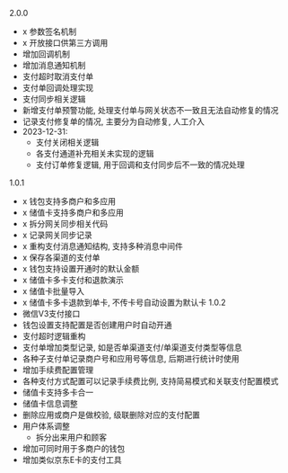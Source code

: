 2.0.0
- x 参数签名机制
- x 开放接口供第三方调用
- 增加回调机制
- 增加消息通知机制
- 支付超时取消支付单
- 支付单回调处理实现
- 支付同步相关逻辑
- 新增支付单预警功能, 处理支付单与网关状态不一致且无法自动修复的情况
- 记录支付修复单的情况, 主要分为自动修复, 人工介入
- 2023-12-31:
  - 支付关闭相关逻辑
  - 各支付通道补充相关未实现的逻辑
  - 支付订单修复逻辑, 用于回调和支付同步后不一致的情况处理

1.0.1
- x 钱包支持多商户和多应用
- x 储值卡支持多商户和多应用
- x 拆分网关同步相关代码
- x 记录网关同步记录
- x 重构支付消息通知结构, 支持多种消息中间件
- x 保存各渠道的支付单
- x 钱包支持设置开通时的默认金额
- x 储值卡多卡支付和退款演示
- x 储值卡批量导入
- x 储值卡多卡退款到单卡, 不传卡号自动设置为默认卡
1.0.2
- 微信V3支付接口
- 钱包设置支持配置是否创建用户时自动开通
- 支付超时逻辑重构
- 支付单增加类型记录, 如是否单渠道支付/单渠道支付类型等信息
- 各种子支付单记录商户号和应用号等信息, 后期进行统计时使用
- 增加手续费配置管理
- 各种支付方式配置可以记录手续费比例, 支持简易模式和关联支付配置模式
- 储值卡支持多卡合一
- 储值卡信息调整
- 删除应用或商户是做校验, 级联删除对应的支付配置
- 用户体系调整
  - 拆分出来用户和顾客
- 增加可同时用于多商户的钱包
- 增加类似京东E卡的支付工具
